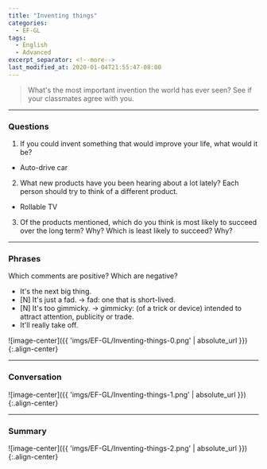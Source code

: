 ```yaml
---
title: "Inventing things"
categories:
  - EF-GL
tags:
  - English
  - Advanced
excerpt_separator: <!--more-->
last_modified_at: 2020-01-04T21:55:47-08:00
---
```

> What's the most important invention the world has ever seen? See if your classmates agree with you.
<!--more-->

----------------------
### Questions
1. If you could invent something that would improve your life, what would it be?
  - Auto-drive car
2. What new products have you been hearing about a lot lately? Each person should try to think of a different product.
  - Rollable TV
3. Of the products mentioned, which do you think is most likely to succeed over the long term? Why? Which is least likely to succeed? Why?

----------------------
### Phrases
Which comments are positive? Which are negative?
- It's the next big thing.
- [N] It's just a fad. -> fad: one that is short-lived.
- [N] It's too gimmicky. -> gimmicky: (of a trick or device) intended to attract attention, publicity or trade.
- It'll really take off.

![image-center]({{ 'imgs/EF-GL/Inventing-things-0.png' | absolute_url }}){:.align-center}

----------------------
### Conversation

![image-center]({{ 'imgs/EF-GL/Inventing-things-1.png' | absolute_url }}){:.align-center}


----------------------
### Summary

![image-center]({{ 'imgs/EF-GL/Inventing-things-2.png' | absolute_url }}){:.align-center}


